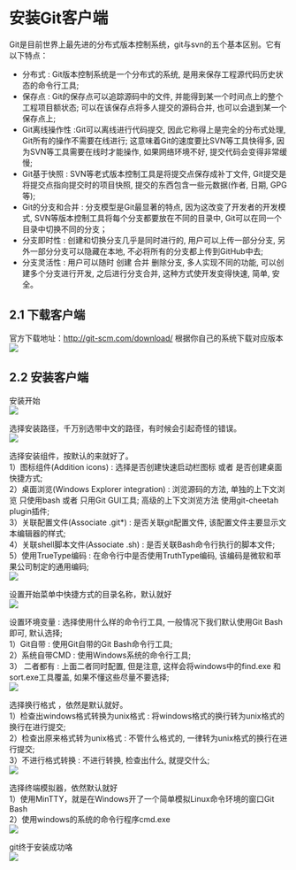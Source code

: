 # 安装Git客户端
Git是目前世界上最先进的分布式版本控制系统，git与svn的五个基本区别。它有以下特点：
- 分布式 : Git版本控制系统是一个分布式的系统, 是用来保存工程源代码历史状态的命令行工具;
- 保存点 : Git的保存点可以追踪源码中的文件, 并能得到某一个时间点上的整个工程项目额状态; 可以在该保存点将多人提交的源码合并, 也可以会退到某一个保存点上;
- Git离线操作性 :Git可以离线进行代码提交, 因此它称得上是完全的分布式处理, Git所有的操作不需要在线进行; 这意味着Git的速度要比SVN等工具快得多, 因为SVN等工具需要在线时才能操作, 如果网络环境不好, 提交代码会变得非常缓慢;
- Git基于快照 : SVN等老式版本控制工具是将提交点保存成补丁文件, Git提交是将提交点指向提交时的项目快照, 提交的东西包含一些元数据(作者, 日期, GPG等);
- Git的分支和合并 : 分支模型是Git最显著的特点, 因为这改变了开发者的开发模式, SVN等版本控制工具将每个分支都要放在不同的目录中, Git可以在同一个目录中切换不同的分支；
- 分支即时性 : 创建和切换分支几乎是同时进行的, 用户可以上传一部分分支, 另外一部分分支可以隐藏在本地, 不必将所有的分支都上传到GitHub中去;
- 分支灵活性 : 用户可以随时 创建 合并 删除分支, 多人实现不同的功能, 可以创建多个分支进行开发, 之后进行分支合并, 这种方式使开发变得快速, 简单, 安全。
## 2.1 下载客户端
官方下载地址：http://git-scm.com/download/  根据你自己的系统下载对应版本
![](images/git.png)  
## 2.2 安装客户端  
安装开始  
![](images/git2.png)  

选择安装路径，千万别选带中文的路径，有时候会引起奇怪的错误。  
![](images/git3.png)  
  
选择安装组件，按默认的来就好了。  
1）图标组件(Addition icons) : 选择是否创建快速启动栏图标 或者 是否创建桌面快捷方式;  
2）桌面浏览(Windows Explorer integration) : 浏览源码的方法, 单独的上下文浏览 只使用bash 或者 只用Git GUI工具; 高级的上下文浏览方法 使用git-cheetah plugin插件;  
3）关联配置文件(Associate .git*) : 是否关联git配置文件, 该配置文件主要显示文本编辑器的样式;  
4）关联shell脚本文件(Associate .sh) : 是否关联Bash命令行执行的脚本文件;  
5）使用TrueType编码 : 在命令行中是否使用TruthType编码, 该编码是微软和苹果公司制定的通用编码;  
![](images/git4.png)  

设置开始菜单中快捷方式的目录名称，默认就好  
![](images/git5.png)  

设置环境变量 : 选择使用什么样的命令行工具, 一般情况下我们默认使用Git Bash即可, 默认选择;  
1）Git自带 : 使用Git自带的Git Bash命令行工具;  
2）系统自带CMD : 使用Windows系统的命令行工具;  
3） 二者都有 : 上面二者同时配置, 但是注意, 这样会将windows中的find.exe 和 sort.exe工具覆盖, 如果不懂这些尽量不要选择;  
![](images/git6.png)  

选择换行格式 ，依然是默认就好。  
1）检查出windows格式转换为unix格式 : 将windows格式的换行转为unix格式的换行在进行提交;  
2）检查出原来格式转为unix格式 : 不管什么格式的, 一律转为unix格式的换行在进行提交;  
3）不进行格式转换 : 不进行转换, 检查出什么, 就提交什么;  
![](images/git7.png)  

选择终端模拟器，依然默认就好  
1）使用MinTTY，就是在Windows开了一个简单模拟Linux命令环境的窗口Git Bash  
2）使用windows的系统的命令行程序cmd.exe  
![](images/git8.png) 

git终于安装成功咯  
![](images/git9.png)  
